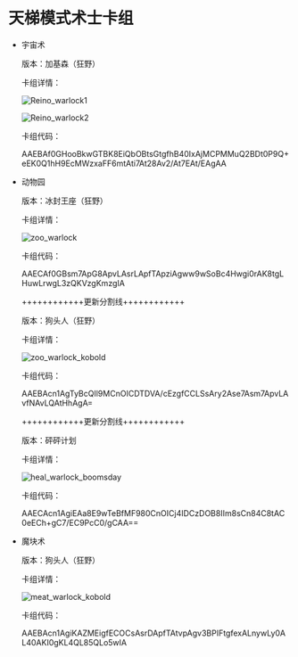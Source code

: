 # 天梯模式术士卡组

- 宇宙术

  版本：加基森（狂野）

  卡组详情：

  ![Reino_warlock1](screenshot/Reino_warlock1.png)

  ![Reino_warlock2](screenshot/Reino_warlock2.png)

  卡组代码：

  AAEBAf0GHooBkwGTBK8EiQbOBtsGtgfhB40IxAjMCPMMuQ2BDt0P9Q+eEK0Q1hH9EcMWzxaFF6mtAti7At28Av2/At7EAt/EAgAA

- 动物园

  版本：冰封王座（狂野）

  卡组详情：

  ![zoo_warlock](screenshot/zoo_warlock.png)

  卡组代码：

  AAECAf0GBsm7ApG8ApvLAsrLApfTApziAgww9wSoBc4Hwgi0rAK8tgLHuwLrwgL3zQKVzgKmzgIA

  ++++++++++++更新分割线++++++++++++

  版本：狗头人（狂野）

  卡组详情：

  ![zoo_warlock_kobold](screenshot/zoo_warlock_kobold.png)

  卡组代码：

  AAEBAcn1AgTyBcQIl9MCnOICDTDVA/cEzgfCCLSsAry2Ase7Asm7ApvLAvfNAvLQAtHhAgA=

  ++++++++++++更新分割线++++++++++++

  版本：砰砰计划

  卡组详情：

  ![heal_warlock_boomsday](screenshot/heal_warlock_boomsday.png)

  卡组代码：

  AAECAcn1AgiEAa8E9wTeBfMF980CnOICj4IDCzDOB8IIm8sCn84C8tAC0eECh+gC7/EC9PcC0/gCAA==

- 魔块术

  版本：狗头人（狂野）

  卡组详情：

  ![meat_warlock_kobold](screenshot/meat_warlock_kobold.png)

  卡组代码：

  AAEBAcn1AgiKAZMEigfECOCsAsrDApfTAtvpAgv3BPIFtgfexALnywLy0AL40AKI0gKL4QL85QLo5wIA

